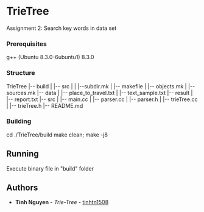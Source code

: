 # TrieTree

Assignment 2: Search key words in data set

### Prerequisites

g++ (Ubuntu 8.3.0-6ubuntu1) 8.3.0

### Structure

TrieTree
|-- build
|   |-- src
|   |   |--subdir.mk
|   |-- makefile
|   |-- objects.mk
|   |-- sources.mk
|-- data
|   |-- place_to_travel.txt
|   |-- text_sample.txt
|-- result
|   |-- report.txt
|-- src
|   |-- main.cc
|   |-- parser.cc
|   |-- parser.h
|   |-- trieTree.cc
|   |-- trieTree.h
|-- README.md

### Building

cd ./TrieTree/build
make clean; make -j8

## Running

Execute binary file in "build" folder

## Authors

* **Tinh Nguyen** - *Trie-Tree* - [tinhtn1508](https://github.com/tinhtn1508)
